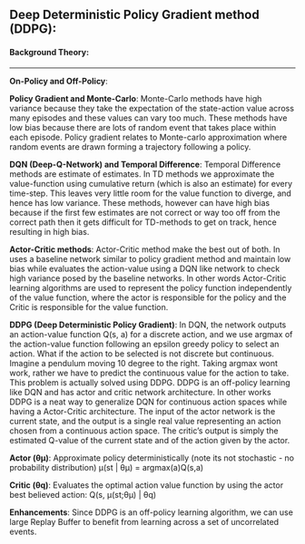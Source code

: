 ## Deep Deterministic Policy Gradient method (DDPG):

#### Background Theory:
-------------
**On-Policy and Off-Policy**:


**Policy Gradient and Monte-Carlo**:
Monte-Carlo methods have high variance because they take the expectation of the state-action value across many episodes and these values can vary too much. These methods have low bias because there are lots of random event that takes place within each episode. Policy gradient relates to Monte-carlo approximation where random events are drawn forming a trajectory following a policy.

**DQN (Deep-Q-Network) and Temporal Difference**:
Temporal Difference methods are estimate of estimates. In TD methods we approximate the value-function using cumulative return (which is also an estimate) for every time-step. This leaves very little room for the value function to diverge, and hence has low variance. These methods, however can have high bias because if the first few estimates are not correct or way too off from the correct path then it gets difficult for TD-methods to get on track, hence resulting in high bias.

**Actor-Critic methods**:
Actor-Critic method make the best out of both. In uses a baseline network similar to policy gradient method and maintain low bias while evaluates the action-value using a DQN like network to check high variance posed by the baseline networks. In other words Actor-Critic learning algorithms are used to represent the policy function independently of the value function, where the actor is responsible for the policy and the Critic is responsible for the value function.

**DDPG (Deep Deterministic Policy Gradient)**:
In DQN, the network outputs an action-value function Q(s, a) for a discrete action, and we use argmax of the action-value function following an epsilon greedy policy to select an action. What if the action to be selected is not discrete but continuous. Imagine a pendulum moving 10 degree to the right. Taking argmax wont work, rather we have to predict the continuous value for the action to take. This problem is actually solved using DDPG. DDPG is an off-policy learning like DQN and has actor and critic network architecture. In other works DDPG is a neat way to generalize DQN for continuous action spaces while having a Actor-Critic architecture. The input of the actor network is the current state, and the output is a single real value representing an action chosen from a continuous action space. The critic’s output is simply the estimated Q-value of the current state and of the action given by the actor. 

**Actor (θμ)**: Approximate policy deterministically (note its not stochastic - no probability distribution) μ(st | θμ) = argmax(a)Q(s,a)

**Critic (θq)**: Evaluates the optimal action value function by using the actor best believed action: Q(s, μ(st;θμ) | θq)

**Enhancements**: Since DDPG is an off-policy learning algorithm, we can use large Replay Buffer to benefit from learning across a set of uncorrelated events.